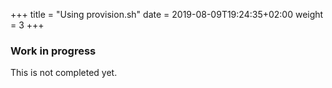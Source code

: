 +++
title = "Using provision.sh"
date = 2019-08-09T19:24:35+02:00
weight = 3
+++

### Work in progress

This is not completed yet.
